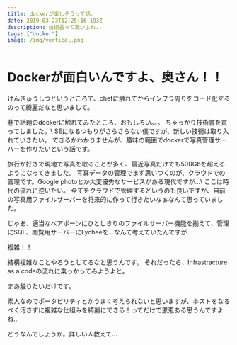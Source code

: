 ```yaml
---
title: dockerが楽しそうって話。
date: 2019-03-23T12:25:16.193Z
description: 技術書って高いよね..
tags: ["docker"]
image: /img/vertical.png
---
```

# Dockerが面白いんですよ、奥さん！！

けんきゅうしつというところで、chefに触れてからインフラ周りをコード化するのって綺麗だなと思いまして。

巷で話題のdockerに触れてみたところ、おもしろい。。。
ちゃっかり技術書を買ってしました。\\
SEになるつもりがさらさらない僕ですが、新しい技術は取り入れていきたい。
できるかわかりませんが、趣味の範囲でdockerで写真管理サーバーを作りたいという話です。


旅行が好きで現地で写真を取ることが多く、最近写真だけでも500Gbを超えるようになってきました。
写真データの管理でまず思いつくのが、クラウドでの管理です。Google photoとか大変優秀なサービスがある現代ですが...\\
ここは時代の流れに逆いたい。
全てをクラウドで管理するというのも良いですが、自前の写真用ファイルサーバーを将来的に作って行きたいなぁなんて思っていました。

じゃあ、適当なベアボーンにひとしきりのファイルサーバー機能を揃えて、管理にSQL、閲覧用サーバーにLycheeを...なんて考えていたんですが...

複雑！！

結構複雑なことやろうとしてるなと思うんです。
それだったら、Infrastracture as a codeの流れに乗っかってみようよと。

まあ触りたいだけです。

素人なのでポータビリティとかうまく考えられないと思いますが、ホストをなるべく汚さずに複雑な仕組みを綺麗にできる！ってだけで恩恵ある思うんですよね..

どうなんでしょうか。詳しい人教えて...

